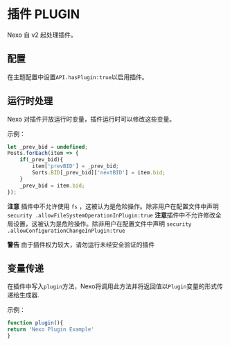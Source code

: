 # 插件 PLUGIN

Nexo 自 v2 起处理插件。

## 配置

在主题配置中设置`API.hasPlugin:true`以启用插件。

## 运行时处理

Nexo 对插件开放运行时变量，插件运行时可以修改这些变量。

示例：

```js
let _prev_bid = undefined;
Posts.forEach(item => {
    if(_prev_bid){
        item['prevBID'] = _prev_bid;
        Sorts.BID[_prev_bid]['nextBID'] = item.bid;
    }
    _prev_bid = item.bid;
});
```

**注意** 插件中不允许使用 `fs` ，这被认为是危险操作。除非用户在配置文件中声明 `security .allowFileSystemOperationInPlugin:true`
**注意**插件中不允许修改全局设置，这被认为是危险操作。除非用户在配置文件中声明 `security .allowConfigurationChangeInPlugin:true`

**警告** 由于插件权力较大，请勿运行未经安全验证的插件

## 变量传递

在插件中写入`plugin`方法，Nexo将调用此方法并将返回值以`Plugin`变量的形式传递给生成器.

示例：

```js
function plugin(){
return 'Nexo Plugin Example'
}
```

